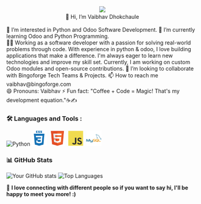 <div id="header" align="center">
  <img src="https://media.giphy.com/media/M9gbBd9nbDrOTu1Mqx/giphy.gif" width="100"/>
</div>
<center>👋 Hi, I’m Vaibhav Dhokchaule </center> </br> 
👀 I’m interested in Python and Odoo Software Development.
🌱 I’m currently learning Odoo and Python Programming. </br>
👨‍💻 Working as a software developer with a passion for solving real-world problems through code. With experience in python & odoo, I love building applications that make a 
    difference. I'm always eager to learn new technologies and improve my skill set. Currently, I am working on custom Odoo modules and open-source contributions.
👯 I’m looking to collaborate with Bingoforge Tech Teams & Projects.
📫 How to reach me vaibhav@bingoforge.com </br>
😄 Pronouns: Vaibhav
⚡ Fun fact: "Coffee + Code = Magic! That's my development equation."☕✍

### :hammer_and_wrench: Languages and Tools :
   ![Python](https://img.shields.io/badge/-Python-3776AB?logo=python&logoColor=white)
  <img src="https://github.com/devicons/devicon/blob/master/icons/css3/css3-plain-wordmark.svg"  title="CSS3" alt="CSS" width="40" height="40"/>&nbsp;
  <img src="https://github.com/devicons/devicon/blob/master/icons/html5/html5-original.svg" title="HTML5" alt="HTML" width="40" height="40"/>&nbsp;
  <img src="https://github.com/devicons/devicon/blob/master/icons/javascript/javascript-original.svg" title="JavaScript" alt="JavaScript" width="40" height="40"/>&nbsp;
  <img src="https://github.com/devicons/devicon/blob/master/icons/mysql/mysql-original-wordmark.svg" title="MySQL"  alt="MySQL" width="40" height="40"/>&nbsp;

### 📊 GitHub Stats
![Your GitHub stats](https://github-readme-stats.vercel.app/api?username=yourusername&show_icons=true&theme=radical)
![Top Languages](https://github-readme-stats.vercel.app/api/top-langs/?username=yourusername&layout=compact&theme=radical)

 🤼 <b>I love connecting with different people so if you want to say hi, I'll be happy to meet you more! :) </b>
  

<!---
VaibhavBingoforge/VaibhavBingoforge is a ✨ special ✨ repository because its `README.md` (this file) appears on your GitHub profile.
You can click the Preview link to take a look at your changes.
--->
